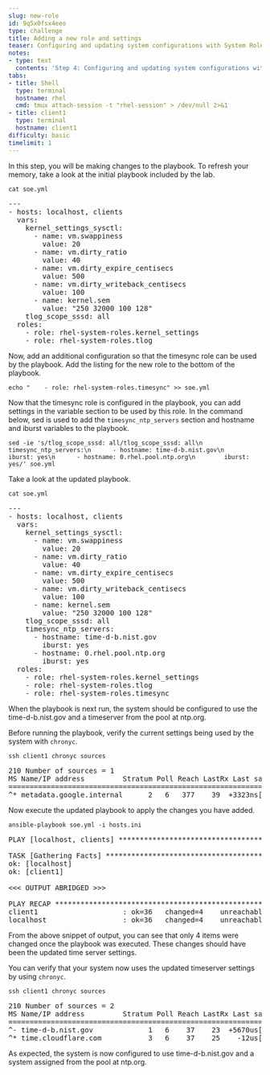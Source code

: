 ```yaml
---
slug: new-role
id: 9q5x0fsx4eeo
type: challenge
title: Adding a new role and settings
teaser: Configuring and updating system configurations with System Roles.
notes:
- type: text
  contents: 'Step 4: Configuring and updating system configurations with System Roles.'
tabs:
- title: Shell
  type: terminal
  hostname: rhel
  cmd: tmux attach-session -t "rhel-session" > /dev/null 2>&1
- title: client1
  type: terminal
  hostname: client1
difficulty: basic
timelimit: 1
---
```

In this step, you will be making changes to the playbook. To refresh your memory, take a look at the initial playbook included by the lab.

```
cat soe.yml
```
<pre>
---
- hosts: localhost, clients
  vars:
    kernel_settings_sysctl:
      - name: vm.swappiness
        value: 20
      - name: vm.dirty_ratio
        value: 40
      - name: vm.dirty_expire_centisecs
        value: 500
      - name: vm.dirty_writeback_centisecs
        value: 100
      - name: kernel.sem
        value: "250 32000 100 128"
    tlog_scope_sssd: all
  roles:
    - role: rhel-system-roles.kernel_settings
    - role: rhel-system-roles.tlog
</pre>

Now, add an additional configuration so that the timesync role can be used by the playbook. Add the listing for the new role to the bottom of the playbook.

```
echo "    - role: rhel-system-roles.timesync" >> soe.yml
```

Now that the timesync role is configured in the playbook, you can add settings in the variable section to be used by this role. In the command below, sed is used to add the `timesync_ntp_servers` section and hostname and iburst variables to the playbook.

```
sed -ie 's/tlog_scope_sssd: all/tlog_scope_sssd: all\n    timesync_ntp_servers:\n      - hostname: time-d-b.nist.gov\n        iburst: yes\n      - hostname: 0.rhel.pool.ntp.org\n        iburst: yes/' soe.yml
```

Take a look at the updated playbook.

```
cat soe.yml
```

<pre>
---
- hosts: localhost, clients
  vars:
    kernel_settings_sysctl:
      - name: vm.swappiness
        value: 20
      - name: vm.dirty_ratio
        value: 40
      - name: vm.dirty_expire_centisecs
        value: 500
      - name: vm.dirty_writeback_centisecs
        value: 100
      - name: kernel.sem
        value: "250 32000 100 128"
    tlog_scope_sssd: all
    timesync_ntp_servers:
      - hostname: time-d-b.nist.gov
        iburst: yes
      - hostname: 0.rhel.pool.ntp.org
        iburst: yes
  roles:
    - role: rhel-system-roles.kernel_settings
    - role: rhel-system-roles.tlog
    - role: rhel-system-roles.timesync
</pre>

When the playbook is next run, the system should be configured to use the time-d-b.nist.gov and a timeserver from the pool at ntp.org.

Before running the playbook, verify the current settings being used by the system with `chronyc`.

```
ssh client1 chronyc sources
```

<pre>
210 Number of sources = 1
MS Name/IP address         Stratum Poll Reach LastRx Last sample
===============================================================================
^* metadata.google.internal      2   6   377    39  +3323ns[+7463ns] +/-  311us
</pre>

Now execute the updated playbook to apply the changes you have added.

```
ansible-playbook soe.yml -i hosts.ini
```

<pre>
PLAY [localhost, clients] **********************************************************************************************************************

TASK [Gathering Facts] *************************************************************************************************************************
ok: [localhost]
ok: [client1]

<<< OUTPUT ABRIDGED >>>

PLAY RECAP *************************************************************************************************************************************
client1                    : ok=36   changed=4    unreachable=0    failed=0    skipped=29   rescued=0    ignored=0
localhost                  : ok=36   changed=4    unreachable=0    failed=0    skipped=29   rescued=0    ignored=0
</pre>
From the above snippet of output, you can see that only 4 items were changed once the playbook was executed. These changes should have been the updated time server settings.

You can verify that your system now uses the updated timeserver settings by using `chronyc`.

```
ssh client1 chronyc sources
```

<pre>
210 Number of sources = 2
MS Name/IP address         Stratum Poll Reach LastRx Last sample
===============================================================================
^- time-d-b.nist.gov             1   6    37    23  +5670us[+5670us] +/-   61ms
^* time.cloudflare.com           3   6    37    25    -12us[ -200us] +/- 8967us
</pre>

As expected, the system is now configured to use time-d-b.nist.gov and a system assigned from the pool at ntp.org.